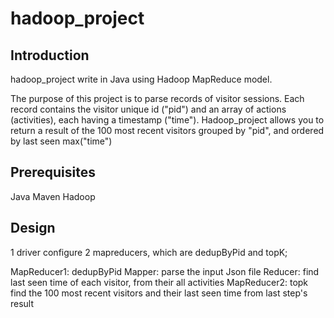 # hadoop_project

## Introduction
hadoop_project write in Java using Hadoop MapReduce model.

The purpose of this project is to parse records of visitor sessions. Each record contains the visitor unique id ("pid") and an array of actions (activities), each having a timestamp ("time"). Hadoop_project allows you to return a result of the 100 most recent visitors grouped by "pid", and ordered by last seen max("time")

## Prerequisites
Java
Maven
Hadoop

## Design

1 driver configure 2 mapreducers, which are dedupByPid and topK;
 
MapReducer1: dedupByPid
  Mapper: parse the input Json file 
  Reducer: find last seen time of each visitor, from their all activities
MapReducer2: topk
  find the 100 most recent visitors and their last seen time from last step's result

